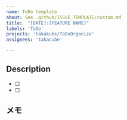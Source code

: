 ```yaml
---
name: ToDo template
about: See .github/ISSUE_TEMPLATE/custom.md
title:  "[DATE]:[FEATURE NAME]"
labels: 'ToDo'
projects: 'takakube/ToDoOrganize'
assignees: 'takacube'

---
```


## Description

- [ ] 
- [ ] 

## メモ